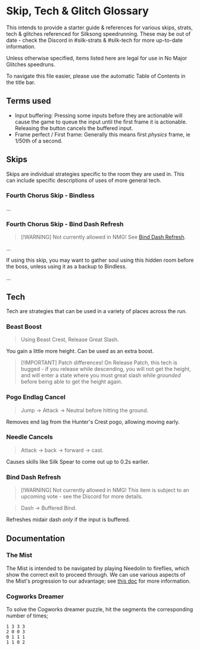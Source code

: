 # Skip, Tech & Glitch Glossary

This intends to provide a starter guide & references for various skips, strats, tech & glitches referenced for Silksong speedrunning. These may be out of date - check the Discord in #silk-strats & #silk-tech for more up-to-date information.

Unless otherwise specified, items listed here are legal for use in No Major Glitches speedruns.

To navigate this file easier, please use the automatic Table of Contents in the title bar.

## Terms used

- Input buffering: Pressing some inputs before they are actionable will cause the game to queue the input until the first frame it is actionable. Releasing the button cancels the buffered input.
- Frame perfect / First frame: Generally this means first _physics_ frame, ie 1/50th of a second.

## Skips

Skips are individual strategies specific to the room they are used in. This can include specific descriptions of uses of more general tech.

### Fourth Chorus Skip - Bindless

...

### Fourth Chorus Skip - Bind Dash Refresh

> [!WARNING] Not currently allowed in NMG!
> See [Bind Dash Refresh](#bind-dash-refresh).

...

If using this skip, you may want to gather soul using this hidden room before the boss, unless using it as a backup to Bindless.

...

## Tech

Tech are strategies that can be used in a variety of places across the run.

### Beast Boost

> Using Beast Crest, Release Great Slash.

You gain a little more height. Can be used as an extra boost.

> [!IMPORTANT] Patch differences!
> On Release Patch, this tech is bugged - if you release while descending, you will not get the height, and will enter a state where you must great slash while _grounded_ before being able to get the height again.

### Pogo Endlag Cancel

> Jump -> Attack -> Neutral before hitting the ground.

Removes end lag from the Hunter's Crest pogo, allowing moving early.

### Needle Cancels

> Attack -> back -> forward -> cast.

Causes skills like Silk Spear to come out up to 0.2s earlier.

### Bind Dash Refresh

> [!WARNING] Not currently allowed in NMG!
> This item is subject to an upcoming vote - see the Discord for more details.

> Dash -> Buffered Bind.

Refreshes midair dash _only_ if the input is buffered.

## Documentation

### The Mist

The Mist is intended to be navigated by playing Needolin to fireflies, which show the correct exit to proceed through. We can use various aspects of the Mist's progression to our advantage; see [this doc](https://docs.google.com/document/d/1wGYxE_mDfZ_Qtbs6cvcTZggTFPYTBJ9Rijno0VZkNdA/view) for more information.

### Cogworks Dreamer

To solve the Cogworks dreamer puzzle, hit the segments the corresponding number of times;

```
1 3 3 3
2 0 0 3
0 1 1 1
1 1 0 2
```

